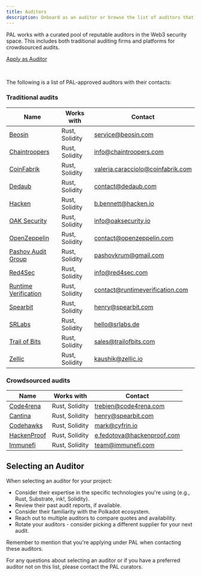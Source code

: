 ```yaml
---
title: Auditors
description: Onboard as an auditor or browse the list of auditors that cooperate with PAL
---
```


PAL works with a curated pool of reputable auditors in the Web3 security space. This includes both traditional auditing firms and platforms for crowdsourced audits.

<div class="fundingButton">
  <a href="https://docs.google.com/forms/d/e/1FAIpQLSeqJ7ws6JTOcEZ2jwmO3-Y3WTK4ZrIyTzN9Oil6fO0QroLKlQ/viewform" target="_blank" class="button button--primary">
    <p class="innerButtonText"> Apply as Auditor </p>
  </a>
</div>
<br/>

The following is a list of PAL-approved auditors with their contacts:

### Traditional audits
| Name                                                    | Works with     | Contact                           |
|---------------------------------------------------------|----------------|-----------------------------------|
| [Beosin](https://beosin.com)                            | Rust, Solidity | service@beosin.com                |
| [Chaintroopers](https://chaintroopers.com)              | Rust, Solidity | info@chaintroopers.com            |
| [CoinFabrik](https://coinfabrik.com)                    | Rust, Solidity | valeria.caracciolo@coinfabrik.com |
| [Dedaub](https://dedaub.com)                            | Rust, Solidity | contact@dedaub.com                |
| [Hacken](https://hacken.io)                             | Rust, Solidity | b.bennett@hacken.io               |
| [OAK Security](https://oaksecurity.io)                  | Rust, Solidity | info@oaksecurity.io               |
| [OpenZeppelin](https://openzeppelin.com)                | Rust, Solidity | contact@openzeppelin.com          |
| [Pashov Audit Group](https://www.pashov.net/)           | Rust, Solidity | pashovkrum@gmail.com              |
| [Red4Sec](https://red4sec.com)                          | Rust, Solidity | info@red4sec.com                  |
| [Runtime Verification](https://runtimeverification.com) | Rust, Solidity | contact@runtimeverification.com   |
| [Spearbit](https://spearbit.com)                        | Rust, Solidity | henry@spearbit.com                |
| [SRLabs](https://srlabs.de)                             | Rust, Solidity | hello@srlabs.de                   |
| [Trail of Bits](https://trailofbits.com)                | Rust, Solidity | sales@trailofbits.com             |
| [Zellic](https://zellic.io)                             | Rust, Solidity | kaushik@zellic.io                 |

### Crowdsourced audits
| Name                                      | Works with     | Contact                    |
|-------------------------------------------|----------------|----------------------------|
| [Code4rena](https://code4rena.com)        | Rust, Solidity | trebien@code4rena.com      |
| [Cantina](https://cantina.xyz)            | Rust, Solidity | henry@spearbit.com         |
| [Codehawks](https://codehawks.cyfrin.io/) | Rust, Solidity | mark@cyfrin.io             |
| [HackenProof](https://hackenproof.com)    | Rust, Solidity | e.fedotova@hackenproof.com |
| [Immunefi](https://immunefi.com)          | Rust, Solidity | team@immunefi.com          |

## Selecting an Auditor 

When selecting an auditor for your project:

* Consider their expertise in the specific technologies you're using (e.g., Rust, Substrate, ink!, Solidity).
* Review their past audit reports, if available.
* Consider their familiarity with the Polkadot ecosystem.
* Reach out to multiple auditors to compare quotes and availability.
* Rotate your auditors - consider picking a different supplier for your next audit.

Remember to mention that you're applying under PAL when contacting these auditors.

For any questions about selecting an auditor or if you have a preferred auditor not on this list, please contact the PAL curators.
